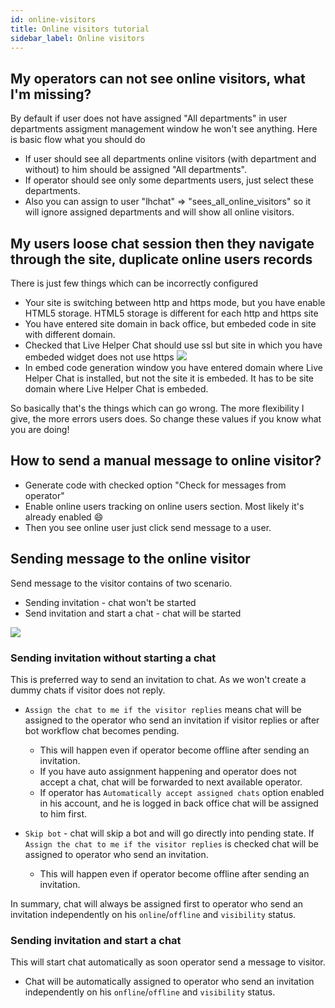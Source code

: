 ```yaml
---
id: online-visitors
title: Online visitors tutorial
sidebar_label: Online visitors
---
```


## My operators can not see online visitors, what I'm missing?

By default if user does not have assigned "All departments" in user departments assigment management window he won't see anything. Here is basic flow what you should do

*   If user should see all departments online visitors (with department and without) to him should be assigned "All departments". 
*   If operator should see only some departments users, just select these departments.
*   Also you can assign to user "lhchat" => "sees_all_online_visitors" so it will ignore assigned departments and will show all online visitors.

## My users loose chat session then they navigate through the site, duplicate online users records

There is just few things which can be incorrectly configured

 * Your site is switching between http and https mode, but you have enable HTML5 storage. HTML5 storage is different for each http and https site
 * You have entered site domain in back office, but embeded code in site with different domain.
 * Checked that Live Helper Chat should use ssl but site in which you have embeded widget does not use https
 ![](https://livehelperchat.com/var/media/images/cookiessl.png)
 * In embed code generation window you have entered domain where Live Helper Chat is installed, but not the site it is embeded. It has to be site domain where Live Helper Chat is embeded.

So basically that's the things which can go wrong. The more flexibility I give, the more errors users does. So change these values if you know what you are doing!

## How to send a manual message to online visitor?

* Generate code with checked option "Check for messages from operator"
* Enable online users tracking on online users section. Most likely it's already enabled :smile:
* Then you see online user just click send message to a user.

## Sending message to the online visitor

Send message to the visitor contains of two scenario.

* Sending invitation - chat won't be started
* Send invitation and start a chat - chat will be started

![](/img/visitor/send-message.png)

### Sending invitation without starting a chat 

This is preferred way to send an invitation to chat. As we won't create a dummy chats if visitor does not reply.

* `Assign the chat to me if the visitor replies` means chat will be assigned to the operator who send an invitation if visitor replies or after bot workflow chat becomes pending.
    * This will happen even if operator become offline after sending an invitation.
    * If you have auto assignment happening and operator does not accept a chat, chat will be forwarded to next available operator.
    * If operator has `Automatically accept assigned chats` option enabled in his account, and he is logged in back office chat will be assigned to him first.

* `Skip bot` - chat will skip a bot and will go directly into pending state. If `Assign the chat to me if the visitor replies` is checked chat will be assigned to operator who send an invitation.
  * This will happen even if operator become offline after sending an invitation.

In summary, chat will always be assigned first to operator who send an invitation independently on his `online`/`offline` and `visibility` status.

### Sending invitation and start a chat

This will start chat automatically as soon operator send a message to visitor.

* Chat will be automatically assigned to operator who send an invitation independently on his `onfline`/`offline` and `visibility` status.
